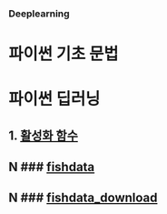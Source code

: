 ### Deeplearning

# 파이썬 기초 문법


# 파이썬 딥러닝


## 1. [활성화 함수](https://github.com/JiHoonMin/deeplearning/blob/1f561f356a44e3228b59577bc6d68a9a1be4bb2d/Activation%20Function.ipynb)





## N ### [fishdata](https://github.com/JiHoonMin/deeplearning/blob/5ee6a1b36ee70d4cbb7f68ea8aae87c0c9ccbcf2/Fishdata_model.ipynb)
## N ### [fishdata_download](https://github.com/JiHoonMin/deeplearning/tree/jihoon)
